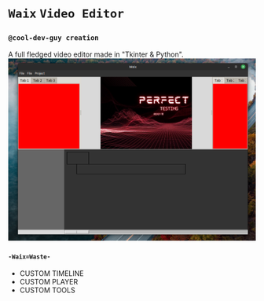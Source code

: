 # `Waix` `Video Editor`
### `@cool-dev-guy creation`
A full fledged video editor made in "Tkinter &amp; Python".
![alt text](https://github.com/cool-dev-guy/WaixEditor/blob/main/ap2.png?raw=true)
#### `-Waix=Waste-`
- CUSTOM TIMELINE
- CUSTOM PLAYER
- CUSTOM TOOLS


